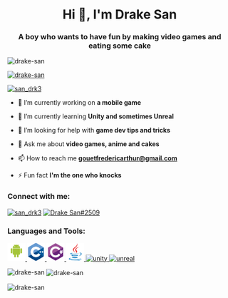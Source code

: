 <h1 align="center">Hi 👋, I'm Drake San</h1>
<h3 align="center">A boy who wants to have fun by making video games and eating some cake</h3>

<p align="left"> <img src="https://komarev.com/ghpvc/?username=drake-san&label=Profile%20views&color=0e75b6&style=flat" alt="drake-san" /> </p>

<p align="left"> <a href="https://github.com/ryo-ma/github-profile-trophy"><img src="https://github-profile-trophy.vercel.app/?username=drake-san" alt="drake-san" /></a> </p>

<p align="left"> <a href="https://twitter.com/san_drk3" target="blank"><img src="https://img.shields.io/twitter/follow/san_drk3?logo=twitter&style=for-the-badge" alt="san_drk3" /></a> </p>

- 🔭 I’m currently working on **a mobile game**

- 🌱 I’m currently learning **Unity and sometimes Unreal**

- 🤝 I’m looking for help with **game dev tips and tricks**

- 💬 Ask me about **video games, anime and cakes**

- 📫 How to reach me **gouetfredericarthur@gmail.com**

- ⚡ Fun fact **I'm the one who knocks**

<h3 align="left">Connect with me:</h3>
<p align="left">
<a href="https://twitter.com/san_drk3" target="blank"><img align="center" src="https://raw.githubusercontent.com/rahuldkjain/github-profile-readme-generator/master/src/images/icons/Social/twitter.svg" alt="san_drk3" height="30" width="40" /></a>
<a href="https://discord.gg/Drake San#2509" target="blank"><img align="center" src="https://raw.githubusercontent.com/rahuldkjain/github-profile-readme-generator/master/src/images/icons/Social/discord.svg" alt="Drake San#2509" height="30" width="40" /></a>
</p>

<h3 align="left">Languages and Tools:</h3>
<p align="left"> <a href="https://developer.android.com" target="_blank" rel="noreferrer"> <img src="https://raw.githubusercontent.com/devicons/devicon/master/icons/android/android-original-wordmark.svg" alt="android" width="40" height="40"/> </a> <a href="https://www.w3schools.com/cpp/" target="_blank" rel="noreferrer"> <img src="https://raw.githubusercontent.com/devicons/devicon/master/icons/cplusplus/cplusplus-original.svg" alt="cplusplus" width="40" height="40"/> </a> <a href="https://www.w3schools.com/cs/" target="_blank" rel="noreferrer"> <img src="https://raw.githubusercontent.com/devicons/devicon/master/icons/csharp/csharp-original.svg" alt="csharp" width="40" height="40"/> </a> <a href="https://www.java.com" target="_blank" rel="noreferrer"> <img src="https://raw.githubusercontent.com/devicons/devicon/master/icons/java/java-original.svg" alt="java" width="40" height="40"/> </a> <a href="https://unity.com/" target="_blank" rel="noreferrer"> <img src="https://www.vectorlogo.zone/logos/unity3d/unity3d-icon.svg" alt="unity" width="40" height="40"/> </a> <a href="https://unrealengine.com/" target="_blank" rel="noreferrer"> <img src="https://raw.githubusercontent.com/kenangundogan/fontisto/036b7eca71aab1bef8e6a0518f7329f13ed62f6b/icons/svg/brand/unreal-engine.svg" alt="unreal" width="40" height="40"/> </a> </p>

<p><img align="left" src="https://github-readme-stats.vercel.app/api/top-langs?username=drake-san&show_icons=true&theme=dark&title_color=1584bc&text_color=ffffff&locale=en&layout=compact" alt="drake-san" /></p>

<p>&nbsp;<img align="center" src="https://github-readme-stats.vercel.app/api?username=drake-san&show_icons=true&theme=dracula&title_color=24dbcf&text_color=ffffff&locale=en" alt="drake-san" /></p>

<p><img align="center" src="https://github-readme-streak-stats.herokuapp.com/?user=drake-san&theme=dark" alt="drake-san" /></p>
